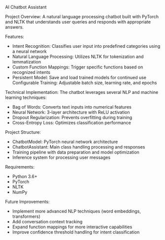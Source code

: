 AI Chatbot Assistant

Project Overview: A natural language processing chatbot built with PyTorch and NLTK that understands user queries and responds with appropriate answers.

Features:
- Intent Recognition: Classifies user input into predefined categories using a neural network
- Natural Language Processing: Utilizes NLTK for tokenization and lemmatization
- Custom Function Mappings: Trigger specific functions based on recognized intents
- Persistent Model: Save and load trained models for continued use
Configurable Training: Adjustable batch size, learning rate, and epochs

Technical Implementation:
The chatbot leverages several NLP and machine learning techniques:
- Bag of Words: Converts text inputs into numerical features
- Neural Network: 3-layer architecture with ReLU activation
- Dropout Regularization: Prevents overfitting during training
- Cross-Entropy Loss: Optimizes classification performance

Project Structure:
- ChatbotModel: PyTorch neural network architecture
- ChatbotAssistant: Main class handling processing and responses
- Training pipeline with data preparation and model optimization
- Inference system for processing user messages

Requirements:
- Python 3.6+
- PyTorch
- NLTK
- NumPy

Future Improvements:
- Implement more advanced NLP techniques (word embeddings, transformers)
- Add conversation context tracking
- Expand function mappings for more interactive capabilities
- Improve confidence threshold handling for intent classification